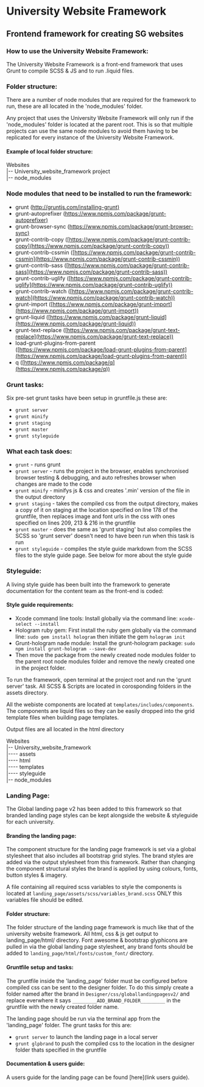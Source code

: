 # University Website Framework

## Frontend framework for creating SG websites

### How to use the University Website Framework:

The University Website Framework is a front-end framework that uses Grunt to compile SCSS & JS and to run .liquid files.

### Folder structure:

There are a number of node modules that are required for the framework to run, these are all located in the 'node_modules' folder.

Any project that uses the University Website Framework will only run if the 'node_modules' folder is located at the parent root. This is so that multiple projects can use the same node modules to avoid them having to be replicated for every instance of the University Website Framework.

#### Example of local folder structure:

Websites  
|-- University_website_framework project  
|-- node_modules

### Node modules that need to be installed to run the framework:

- grunt ([http://gruntjs.com/installing-grunt)](http://gruntjs.com/installing-grunt)
- grunt-autoprefixer ([https://www.npmjs.com/package/grunt-autoprefixer)](https://www.npmjs.com/package/grunt-autoprefixer)
- grunt-browser-sync ([https://www.npmjs.com/package/grunt-browser-sync)](https://www.npmjs.com/package/grunt-browser-sync)
- grunt-contrib-copy ([https://www.npmjs.com/package/grunt-contrib-copy](https://www.npmjs.com/package/grunt-contrib-copy))
- grunt-contrib-cssmin ([https://www.npmjs.com/package/grunt-contrib-cssmin](https://www.npmjs.com/package/grunt-contrib-cssmin))
- grunt-contrib-sass ([https://www.npmjs.com/package/grunt-contrib-sass](https://www.npmjs.com/package/grunt-contrib-sass))
- grunt-contrib-uglify ([https://www.npmjs.com/package/grunt-contrib-uglify](https://www.npmjs.com/package/grunt-contrib-uglify))
- grunt-contrib-watch ([https://www.npmjs.com/package/grunt-contrib-watch](https://www.npmjs.com/package/grunt-contrib-watch))
- grunt-import ([https://www.npmjs.com/package/grunt-import](https://www.npmjs.com/package/grunt-import))
- grunt-liquid ([https://www.npmjs.com/package/grunt-liquid](https://www.npmjs.com/package/grunt-liquid))
- grunt-text-replace ([https://www.npmjs.com/package/grunt-text-replace](https://www.npmjs.com/package/grunt-text-replace))
- load-grunt-plugins-from-parent ([https://www.npmjs.com/package/load-grunt-plugins-from-parent](https://www.npmjs.com/package/load-grunt-plugins-from-parent))
- q ([https://www.npmjs.com/package/q](https://www.npmjs.com/package/q))

### Grunt tasks:

Six pre-set grunt tasks have been setup in gruntfile.js these are:
- `grunt server`
- `grunt minify`
- `grunt staging`
- `grunt master`
- `grunt styleguide`

### What each task does:

- `grunt` - runs grunt  
- `grunt server` - runs the project in the browser, enables synchronised browser testing & debugging, and auto refreshes browser when changes are made to the code  
- `grunt minify` - minifys js & css and creates '.min' version of the file in the output directory  
- `grunt staging` - takes the compiled css from the output directory, makes a copy of it on staging at the location specified on line 178 of the gruntfile, then replaces image and font urls in the css with ones specified on lines 209, 213 & 216 in the gruntfile  
- `grunt master` - does the same as 'grunt staging' but also compiles the SCSS so 'grunt server' doesn't need to have been run when this task is run  
- `grunt styleguide` - compiles the style guide markdown from the SCSS files to the style guide page. See below for more about the style guide

### Styleguide:

A living style guide has been built into the framework to generate documentation for the content team as the front-end is coded:

#### Style guide requirements:

- Xcode command line tools: Install globally via the command line: `xcode-select --install`
- Hologram ruby gem: First install the ruby gem globally via the command line: `sudo gem install hologram` then initiate the gem `hologram init`
- Grunt-hologram nade module: Install the grunt-hologram package: `sudo npm install grunt-hologram --save-dev`
- Then move the package from the newly created node modules folder to the parent root node modules folder and remove the newly created one in the project folder.

To run the framework, open terminal at the project root and run the 'grunt server' task.
All SCSS & Scripts are located in corosponding folders in the assets directory.

All the webiste components are located at `templates/includes/components`. The components are liquid files so they can be easily dropped into the grid template files when building page templates.

Output files are all located in the html directory

Websites  
|-- University_website_framework  
|---- assets  
|---- html  
|---- templates  
|---- styleguide  
|-- node_modules

### Landing Page:

The Global landing page v2 has been added to this framework so that branded landing page styles can be kept alongside the website & styleguide for each university.

#### Branding the landing page:

The component structure for the landing page framework is set via a global stylesheet that also includes all bootstrap grid styles. The brand styles are added via the output stylesheet from this framework. Rather than changing the component structural styles the brand is applied by using colours, fonts, button styles & imagery.

A file containing all required scss variables to style the components is located at `landing_page/assets/scss/variables_brand.scss` ONLY this variables file should be edited.

#### Folder structure:

The folder structure of the landing page framework is much like that of the university website framework. All html, css & js get output to landing_page/html/ directory. Font awesome & bootstrap glyphicons are pulled in via the global landing page stylesheet, any brand fonts should be added to `landing_page/html/fonts/custom_font/` directory.

#### Gruntfile setup and tasks:

The gruntfile inside the 'landing_page' folder must be configured before compiled css can be sent to the designer folder. To do this simply create a folder named after the brand in `Designer/css/globallandingpagesv2/` and replace everwhere it says `_________ADD_BRAND_FOLDER_________` in the gruntfile with the newly created folder name. 

The landing page should be run via the terminal app from the 'landing_page' folder. The grunt tasks for this are:
- `grunt server` to launch the landing page in a local server
- `grunt glpbrand` to push the compiled css to the location in the designer folder thats specified in the gruntfile 

#### Documentation & users guide:

A users guide for the landing page can be found [here](link users guide).
